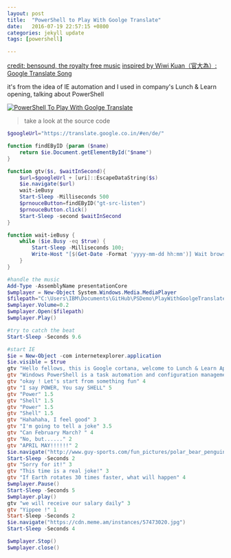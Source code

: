```yaml
---
layout: post
title:  "PowerShell to Play With Goolge Translate"
date:   2016-07-19 22:57:15 +0800
categories: jekyll update
tags: [powershell]

---
```


[credit: bensound, the royalty free music](http://www.bensound.com/)
[inspired by Wiwi Kuan（官大為）: Google Translate Song](https://www.youtube.com/watch?v=mqsrPNXEGdc)


it's from the idea of IE automation and I used in company's Lunch & Learn opening, talking about PowerShell 

[![PowerShell To Play With Goolge Translate](http://img.youtube.com/vi/YVLo2UGUrEI/0.jpg)](http://www.youtube.com/watch?v=YVLo2UGUrEI)

> take a look at the source code

``` powershell
$googleUrl="https://translate.google.co.in/#en/de/"

function findEByID {param ($name)
    return $ie.Document.getElementById("$name")
}

function gtv($s, $waitInSecond){
    $url=$googleUrl + [uri]::EscapeDataString($s)
    $ie.navigate($url)
    wait-ieBusy
    Start-Sleep -Milliseconds 500
    $prnouceButton=findEByID("gt-src-listen")
    $prnouceButton.click()
    Start-Sleep -second $waitInSecond
}

function wait-ieBusy {
    while ($ie.Busy -eq $true) {
        Start-Sleep -Milliseconds 100;
        Write-Host "[$(Get-Date -Format 'yyyy-mm-dd hh:mm')] Wait browser for for 0.1 second"
    }
}

#handle the music
Add-Type -AssemblyName presentationCore
$wmplayer = New-Object System.Windows.Media.MediaPlayer
$filepath="C:\Users\IBM\Documents\GitHub\PSDemo\PlayWithGoolgeTranslate\bensound-funnysong.mp3"
$wmplayer.Volume=0.2
$wmplayer.Open($filepath)
$wmplayer.Play()

#try to catch the beat
Start-Sleep -Seconds 9.6

#start IE
$ie = New-Object -com internetexplorer.application
$ie.visible = $true
gtv "Hello fellows, this is Google cortana, welcome to Lunch & Learn April Session, about the PowerShell" 6
gtv "Windows PowerShell is a task automation and configuration management framework from Microsoft, consisting of a command-line shell and associated scripting language built on the .NET Framework." 16
gtv "okay ! Let's start from something fun" 4
gtv "I say POWER, You say SHELL" 5
gtv "Power" 1.5
gtv "Shell" 1.5
gtv "Power" 1.5
gtv "Shell" 1.5
gtv "Hahahaha, I feel good" 3
gtv "I'm going to tell a joke" 3.5
gtv "Can February March? " 4
gtv "No, but......" 2
gtv "APRIL MAY!!!!!!" 2
$ie.navigate("http://www.guy-sports.com/fun_pictures/polar_bear_penguin.jpg")
Start-Sleep -Seconds 2
gtv "Sorry for it!" 3
gtv "This time is a real joke!" 3
gtv "If Earth rotates 30 times faster, what will happen" 4
$wmplayer.Pause()
Start-Sleep -Seconds 5
$wmplayer.play()
gtv "we will receive our salary daily" 3
gtv "Yippee !" 1
Start-Sleep -Seconds 2
$ie.navigate("https://cdn.meme.am/instances/57473020.jpg")
Start-Sleep -Seconds 4

$wmplayer.Stop()
$wmplayer.close() 
```